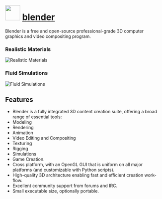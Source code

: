 ﻿# <img src="https://cdn.jsdelivr.net/gh/chocolatey/chocolatey-coreteampackages@edba4a5849ff756e767cba86641bea97ff5721fe/icons/blender.svg" width="48" height="48"/> [blender](https://chocolatey.org/packages/blender)


Blender is a free and open-source professional-grade 3D computer graphics and video compositing program.

### Realistic Materials

![Realistic Materials](https://i.imgur.com/AywgUj3.png)

### Fluid Simulations

![Fluid Simulations](https://i.imgur.com/ILwViaO.png)

## Features

* Blender is a fully integrated 3D content creation suite, offering a broad range of essential tools:
* Modeling
* Rendering
* Animation
* Video Editing and Compositing
* Texturing
* Rigging
* Simulations
* Game Creation.
* Cross platform, with an OpenGL GUI that is uniform on all major platforms (and customizable with Python scripts).
* High-quality 3D architecture enabling fast and efficient creation work-flow.
* Excellent community support from forums and IRC.
* Small executable size, optionally portable.

